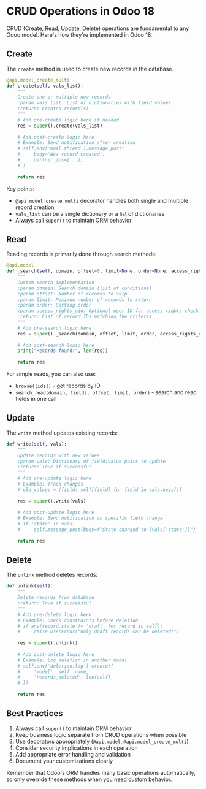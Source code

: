 # CRUD Operations in Odoo 18

CRUD (Create, Read, Update, Delete) operations are fundamental to any Odoo model. Here's how they're implemented in Odoo 18:

## Create

The `create` method is used to create new records in the database.

```python
@api.model_create_multi
def create(self, vals_list):
    """
    Create one or multiple new records
    :param vals_list: List of dictionaries with field values
    :return: Created record(s)
    """
    # Add pre-create logic here if needed
    res = super().create(vals_list)
    
    # Add post-create logic here
    # Example: Send notification after creation
    # self.env['mail.thread'].message_post(
    #     body='New record created',
    #     partner_ids=[...],
    # )
    
    return res
```

Key points:
- `@api.model_create_multi` decorator handles both single and multiple record creation
- `vals_list` can be a single dictionary or a list of dictionaries
- Always call `super()` to maintain ORM behavior

## Read

Reading records is primarily done through search methods:

```python
@api.model
def _search(self, domain, offset=0, limit=None, order=None, access_rights_uid=None):
    """
    Custom search implementation
    :param domain: Search domain (list of conditions)
    :param offset: Number of records to skip
    :param limit: Maximum number of records to return
    :param order: Sorting order
    :param access_rights_uid: Optional user ID for access rights check
    :return: List of record IDs matching the criteria
    """
    # Add pre-search logic here
    res = super()._search(domain, offset, limit, order, access_rights_uid)
    
    # Add post-search logic here
    print("Records found:", len(res))
    
    return res
```

For simple reads, you can also use:
- `browse([ids])` - get records by ID
- `search_read(domain, fields, offset, limit, order)` - search and read fields in one call

## Update

The `write` method updates existing records:

```python
def write(self, vals):
    """
    Update records with new values
    :param vals: Dictionary of field:value pairs to update
    :return: True if successful
    """
    # Add pre-update logic here
    # Example: Track changes
    # old_values = {field: self[field] for field in vals.keys()}
    
    res = super().write(vals)
    
    # Add post-update logic here
    # Example: Send notification on specific field change
    # if 'state' in vals:
    #     self.message_post(body=f"State changed to {vals['state']}")
    
    return res
```

## Delete

The `unlink` method deletes records:

```python
def unlink(self):
    """
    Delete records from database
    :return: True if successful
    """
    # Add pre-delete logic here
    # Example: Check constraints before deletion
    # if any(record.state != 'draft' for record in self):
    #     raise UserError("Only draft records can be deleted!")
    
    res = super().unlink()
    
    # Add post-delete logic here
    # Example: Log deletion in another model
    # self.env['deletion.log'].create({
    #     'model': self._name,
    #     'records_deleted': len(self),
    # })
    
    return res
```

## Best Practices

1. Always call `super()` to maintain ORM behavior
2. Keep business logic separate from CRUD operations when possible
3. Use decorators appropriately (`@api.model`, `@api.model_create_multi`)
4. Consider security implications in each operation
5. Add appropriate error handling and validation
6. Document your customizations clearly

Remember that Odoo's ORM handles many basic operations automatically, so only override these methods when you need custom behavior.